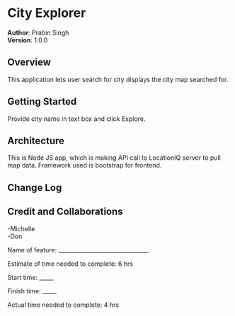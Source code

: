 # City Explorer

**Author**: Prabin Singh  
**Version**: 1.0.0

## Overview
This application lets user search for city displays the city map searched for.

## Getting Started
Provide city name in text box and click Explore.

## Architecture
This is Node JS app, which is making API call to LocationIQ server to pull map data. Framework used is bootstrap for frontend.

## Change Log
<!-- Use this area to document the iterative changes made to your application as each feature is successfully implemented. Use time stamps. Here's an example:

01-01-2001 4:59pm - Application now has a fully-functional express server, with a GET route for the location resource. -->

## Credit and Collaborations
-Michelle  
-Don  

Name of feature: ________________________________

Estimate of time needed to complete: 6 hrs

Start time: _____

Finish time: _____

Actual time needed to complete: 4 hrs
